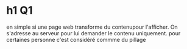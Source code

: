 # h1 Q1
en simple si une page web transforme du contenupour l'afficher. On s'adresse au serveur pour lui demander le contenu uniquement.
pour certaines personne c'est considéré commme du pillage 
